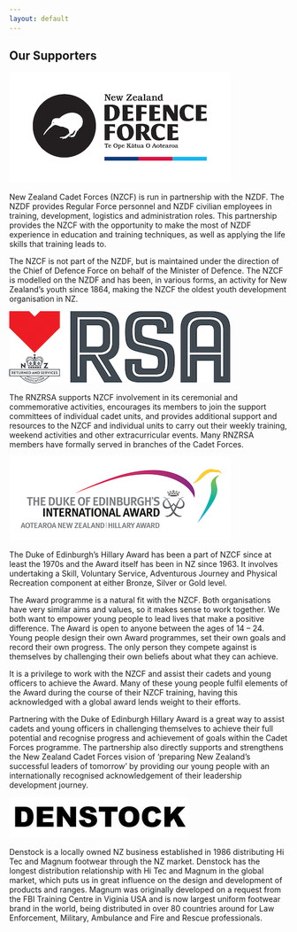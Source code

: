 ```yaml
---
layout: default
---
```


## Our Supporters

![New Zealand Defence Force (NZDF)](/img/supporters/NZDF_Logo_POS_CMYK.png)

New Zealand Cadet Forces (NZCF) is run in partnership with the NZDF. The NZDF provides Regular Force personnel and NZDF civilian employees in training, development, logistics and administration roles. This partnership provides the NZCF with the opportunity to make the most of NZDF experience in education and training techniques, as well as applying the life skills that training leads to.

The NZCF is not part of the NZDF, but is maintained under the direction of the Chief of Defence Force on behalf of the Minister of Defence. The NZCF is modelled on the NZDF and has been, in various forms, an activity for New Zealand’s youth since 1864, making the NZCF the oldest youth development organisation in NZ. 

![Royal New Zealand Returned Services Association (RNZRSA)](/img/supporters/RSA-logo-horiz-process.png)

The RNZRSA supports NZCF involvement in its ceremonial and commemorative activities, encourages its members to join the support committees of individual cadet units, and provides additional support and resources to the NZCF and individual units to carry out their weekly training, weekend activities and other extracurricular events.
Many RNZRSA members have formally served in branches of the Cadet Forces.

![The Duke of Edinburgh’s Hillary Award](/img/supporters/DOEA_INT_ANZ-HA_RGB_transparent.jpeg)

The Duke of Edinburgh’s Hillary Award has been a part of NZCF since at least the 1970s and the Award itself has been in NZ since 1963. It involves undertaking a Skill, Voluntary Service, Adventurous Journey and Physical Recreation component at either Bronze, Silver or Gold level.

The Award programme is a natural fit with the NZCF. Both organisations have very similar aims and values, so it makes sense to work together. We both want to empower young people to lead lives that make a positive difference. The Award is open to anyone between the ages of 14 – 24. Young people design their own Award programmes, set their own goals and record their own progress. The only person they compete against is themselves by challenging their own beliefs about what they can achieve. 

It is a privilege to work with the NZCF and assist their cadets and young officers to achieve the Award. Many of these young people fulfil elements of the Award during the course of their NZCF training, having this acknowledged with a global award lends weight to their efforts.

Partnering with the Duke of Edinburgh Hillary Award is a great way to assist cadets and young officers in challenging themselves to achieve their full potential and recognise progress and achievement of goals within the Cadet Forces programme. The partnership also directly supports and strengthens the New Zealand Cadet Forces vision of ‘preparing New Zealand’s successful leaders of tomorrow’ by providing our young people with an internationally recognised acknowledgement of their leadership development journey.

![Denstock](/img/supporters/denstock-logo.jpg)

Denstock is a locally owned NZ business established in 1986 distributing Hi Tec and Magnum footwear through the NZ market. Denstock has the longest distribution relationship with Hi Tec and Magnum in the global market, which puts us in great influence on the design and development of products and ranges.  Magnum was originally developed on a request from the FBI Training Centre in Viginia USA and is now largest uniform footwear brand in the world, being distributed in over 80 countries around for Law Enforcement, Military, Ambulance and Fire and Rescue professionals.